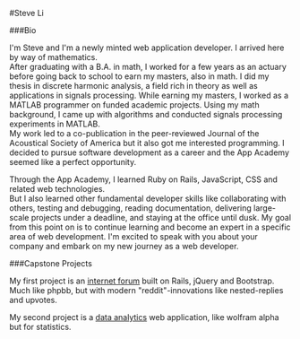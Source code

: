 #Steve Li

###Bio

I'm Steve and I'm a newly minted web application developer.  I arrived here by way of mathematics.  
After graduating with a B.A. in math, I worked for a few years as an actuary before going back 
to school to earn my masters, also in math.  I did my thesis in discrete harmonic analysis, 
a field rich in theory as well as applications in signals processing.  While earning my masters, 
I worked as a MATLAB programmer on funded academic projects.  Using my math background, 
I came up with algorithms and conducted signals processing experiments in MATLAB.  
My work led to a co-publication in the peer-reviewed Journal of the Acoustical Society of 
America but it also got me interested programming.  I decided to pursue software development 
as a career and the App Academy seemed like a perfect opportunity.

Through the App Academy, I learned Ruby on Rails, JavaScript, CSS and related web technologies.  
But I also learned other fundamental developer skills like collaborating with others, testing 
and debugging, reading documentation, delivering large-scale projects under a deadline, 
and staying at the office until dusk.  My goal from this point on is to continue learning 
and become an expert in a specific area of web development.  I'm excited to speak with 
you about your company and embark on my new journey as a web developer.

###Capstone Projects

My first project is an [internet forum](http://forumsapp.heroku.com/) built on Rails, jQuery and Bootstrap.  Much like phpbb, but with modern "reddit"-innovations like nested-replies and upvotes.

My second project is a [data analytics](http://stat-lab.herokuapp.com/) web application, like wolfram alpha but for statistics.  
